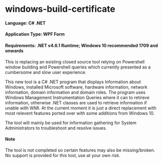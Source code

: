 # windows-build-certificate
#### Language: C# .NET
#### Application Type: WPF Form
#### Requirements:  .NET v4.6.1 Runtime; Windows 10 recommended 1709 and onwards

This is replacing an existing closed source tool relying on Powershell window building and Powershell queries which currently presented as a cumbersome and slow user experience.

This new tool is a C# .NET program that displays Information about Windows, installed Microsoft software, hardware information, network information, domain information and domain roles. The program uses Windows Management Instrumentation Queries where it can to retireve information, otherwise .NET classes are used to retrieve information if unable with WMI. At the current moment it is just a direct replacement with most relevent features ported over with some additions from Windows 10.

The tool will mainly be used for information gathering for System Administrators to troubleshoot and resolve issues.

#### Note
The tool is not completed so certain features may also be missing/broken. No support is provided for this tool, use at your own risk.
